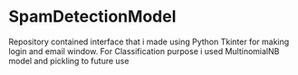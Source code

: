 # SpamDetectionModel
Repository  contained interface that i made using Python Tkinter for making login and email window.  For Classification purpose i used MultinomialNB model and pickling to future use
